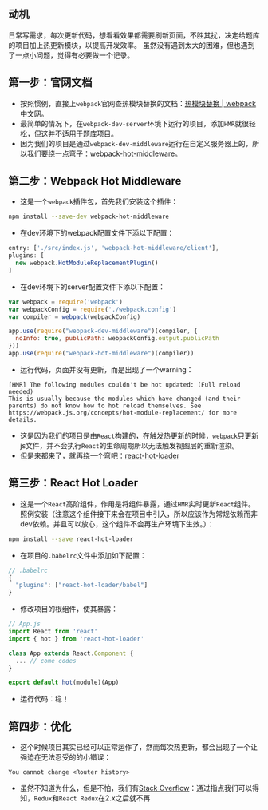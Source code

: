 ## 动机
日常写需求，每次更新代码，想看看效果都需要刷新页面，不胜其扰，决定给题库的项目加上热更新模块，以提高开发效率。
虽然没有遇到太大的困难，但也遇到了一点小问题，觉得有必要做一个记录。

## 第一步：官网文档
- 按照惯例，直接上`webpack`官网查热模块替换的文档：[热模块替换 | webpack 中文网](https://www.webpackjs.com/guides/hot-module-replacement/)。
- 最简单的情况下，在`webpack-dev-server`环境下运行的项目，添加`HMR`就很轻松，但这并不适用于题库项目。
- 因为我们的项目是通过`webpack-dev-middleware`运行在自定义服务器上的，所以我们要绕一点弯子：[webpack-hot-middleware](https://github.com/webpack-contrib/webpack-hot-middleware)。

## 第二步：Webpack Hot Middleware
- 这是一个`webpack`插件包，首先我们安装这个插件：
```bash
npm install --save-dev webpack-hot-middleware
```

- 在dev环境下的webpack配置文件下添以下配置：
```js
entry: ['./src/index.js', 'webpack-hot-middleware/client'],
plugins: [
  new webpack.HotModuleReplacementPlugin()
]
```
- 在dev环境下的server配置文件下添以下配置：
```js
var webpack = require('webpack')
var webpackConfig = require('./webpack.config')
var compiler = webpack(webpackConfig)

app.use(require("webpack-dev-middleware")(compiler, {
  noInfo: true, publicPath: webpackConfig.output.publicPath
}))
app.use(require("webpack-hot-middleware")(compiler))
```
- 运行代码，页面并没有更新，而是出现了一个warning：
```plain text
[HMR] The following modules couldn't be hot updated: (Full reload needed)
This is usually because the modules which have changed (and their parents) do not know how to hot reload themselves. See https://webpack.js.org/concepts/hot-module-replacement/ for more details.
```
- 这是因为我们的项目是由`React`构建的，在触发热更新的时候，`webpack`只更新js文件，并不会执行`React`的生命周期所以无法触发视图层的重新渲染。
- 但是来都来了，就再绕一个弯吧：[react-hot-loader](https://github.com/gaearon/react-hot-loader/)

## 第三步：React Hot Loader
- 这是一个`React`高阶组件，作用是将组件暴露，通过`HMR`实时更新`React`组件。照例安装（注意这个组件接下来会在项目中引入，所以应该作为常规依赖而非dev依赖。并且可以放心，这个组件不会再生产环境下生效。）：
```bash
npm install --save react-hot-loader
```
- 在项目的`.babelrc`文件中添加如下配置：
```js
// .babelrc
{
  "plugins": ["react-hot-loader/babel"]
}
```
- 修改项目的根组件，使其暴露：
```js
// App.js
import React from 'react'
import { hot } from 'react-hot-loader'

class App extends React.Component {
  ... // come codes
}

export default hot(module)(App)
```
- 运行代码：稳！

## 第四步：优化
- 这个时候项目其实已经可以正常运作了，然而每次热更新，都会出现了一个让强迫症无法忍受的的小错误：
```plain text
You cannot change <Router history>
```
- 虽然不知道为什么，但是不怕，我们有[Stack Overflow](https://stackoverflow.com/questions/36679505/react-router-redux-and-redux-immutable-you-cannot-change-router-history-it-w)：通过指点我们可以得知，`Redux`和`React Redux`在2.x之后就不再
